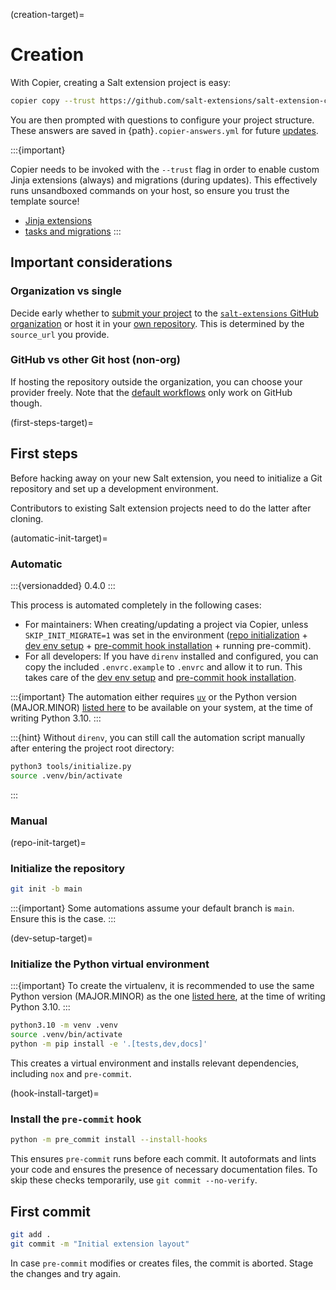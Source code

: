 (creation-target)=
# Creation

With Copier, creating a Salt extension project is easy:

```bash
copier copy --trust https://github.com/salt-extensions/salt-extension-copier my-awesome-new-saltext
```

You are then prompted with questions to configure your project structure. These answers are saved in {path}`.copier-answers.yml` for future [updates](update-target).

:::{important}

Copier needs to be invoked with the `--trust` flag in order to enable
custom Jinja extensions (always) and migrations (during updates).
This effectively runs unsandboxed commands on your host,
so ensure you trust the template source!

* [Jinja extensions][jinja-exts]
* [tasks and migrations][tasks-migrations]
:::

## Important considerations

### Organization vs single
Decide early whether to [submit your project](submitting-target) to the [`salt-extensions` GitHub organization](gh-org-ref) or host it in your [own repository](required-secrets-target). This is determined by the `source_url` you provide.

### GitHub vs other Git host (non-org)
If hosting the repository outside the organization, you can choose your provider freely. Note that the [default workflows](workflows-target) only work on GitHub though.

(first-steps-target)=
## First steps
Before hacking away on your new Salt extension, you need to initialize a Git repository and set up a development environment.

Contributors to existing Salt extension projects need to do the latter after cloning.

(automatic-init-target)=
### Automatic
:::{versionadded} 0.4.0
:::

This process is automated completely in the following cases:

* For maintainers: When creating/updating a project via Copier, unless `SKIP_INIT_MIGRATE=1` was set in the environment ([repo initialization](repo-init-target) + [dev env setup](dev-setup-target) + [pre-commit hook installation](hook-install-target) + running pre-commit).
* For all developers: If you have `direnv` installed and configured, you can copy the included `.envrc.example` to `.envrc` and allow it to run. This takes care of the [dev env setup](dev-setup-target) and [pre-commit hook installation](hook-install-target).

:::{important}
The automation either requires [`uv`](https://github.com/astral-sh/uv) or the Python version (MAJOR.MINOR) [listed here](https://github.com/saltstack/salt/blob/master/cicd/shared-gh-workflows-context.yml) to be available on your system, at the time of writing Python 3.10.
:::

:::{hint}
Without `direnv`, you can still call the automation script manually after entering the project root directory:

```bash
python3 tools/initialize.py
source .venv/bin/activate
```
:::

### Manual
(repo-init-target)=
### Initialize the repository
```bash
git init -b main
```

:::{important}
Some automations assume your default branch is `main`. Ensure this is the case.
:::

(dev-setup-target)=
### Initialize the Python virtual environment
:::{important}
To create the virtualenv, it is recommended to use the same Python version (MAJOR.MINOR) as the one [listed here](https://github.com/saltstack/salt/blob/master/cicd/shared-gh-workflows-context.yml), at the time of writing Python 3.10.
:::

```bash
python3.10 -m venv .venv
source .venv/bin/activate
python -m pip install -e '.[tests,dev,docs]'
```

This creates a virtual environment and installs relevant dependencies, including `nox` and `pre-commit`.

(hook-install-target)=
### Install the `pre-commit` hook
```bash
python -m pre_commit install --install-hooks
```

This ensures `pre-commit` runs before each commit. It autoformats and lints your code and ensures the presence of necessary documentation files. To skip these checks temporarily, use `git commit --no-verify`.

## First commit
```bash
git add .
git commit -m "Initial extension layout"
```

In case `pre-commit` modifies or creates files, the commit is aborted. Stage the changes and try again.

[jinja-exts]: https://github.com/salt-extensions/salt-extension-copier/blob/main/jinja_extensions/saltext.py
[tasks-migrations]: https://github.com/salt-extensions/salt-extension-copier/blob/main/copier.yml
